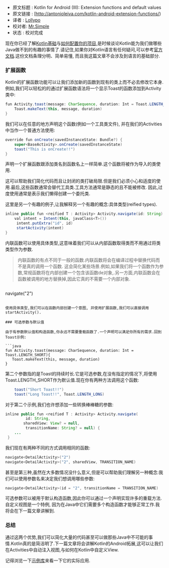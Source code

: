 >
* 原文标题 : Kotlin for Android (III): Extension functions and default values
* 原文链接 : [http://antonioleiva.com/kotlin-android-extension-functions/)
* 译者 : [Lollypo](https://github.com/Lollypo) 
* 校对者: [Mr.Simple](https://github.com/bboyfeiyu)
* 状态 :  校对完成

现在你已经了解[Kotlin基础](http://antonioleiva.com/kotlin-for-android-introduction/)与[如何配置你的项目](http://antonioleiva.com/kotlin-android-create-project/),是时候谈论Kotlin能为我们做哪些Java做不到的有趣的事情了.请记住,如果你对Kotlin语言有任何疑问,可以参考[官方文档](http://kotlinlang.org/docs/reference/).这份文档条理分明、简单易懂, 而且我这篇文章不会涉及到语言的基础部分.



### 扩展函数

Kotlin的扩展函数功能可以让我们添加新的函数到现有的类上而不必去修改它本身.例如,我们可以轻松的的通过扩展函数语法将一个显示Toast的函数添加到Activity类中:

```java
fun Activity.toast(message: CharSequence, duration: Int = Toast.LENGTH_SHORT){ 
    Toast.makeText(this, message, duration) 
}
```

我们可以在任意的地方声明这个函数(例如一个工具类文件), 并在我们的Activities中当作一个普通方法使用:

```java
override fun onCreate(savedInstanceState: Bundle?) { 
    super<BaseActivity>.onCreate(savedInstanceState)     
    toast("This is onCreate!!") 
}
```

声明一个扩展函数跟添加类名到函数名上一样简单.这个函数将被作为导入的类使用. 

这可以帮助我们简化代码而且让封闭的类打破局限.但是我们必须小心和适度的使用.最后,这些函数通常会替代工具类.工具方法通常是静态的且不能被修改. 因此,过度使用通常是表示我们懒得创建一个委托类.

这里是另一个有趣的例子,让我解释另一个有趣的概念:具体类型(reified types).

```java
inline public fun <reified T : Activity> Activity.navigate(id: String) { 
    val intent = Intent(this, javaClass<T>())
     intent.putExtra("id", id)
     startActivity(intent) 
}
```

内联函数可以使用具体类型,这意味着我们可以从内部函数取得类而不用通过将类类型作为参数.

> 内联函数的有点不同于一般的函数.内联函数将会在编译过程中替换代码而不是真的调用一个函数. 这会简化某些场景.例如,如果我们将一个函数作为参数,常规函数将在内部创建一个包含该函数de对象,.另一方面,内联函数会在函数被调用的地方替换掉,因此它真的不需要一个内部对象.

  > ```java
 navigate<DetailActivity>("2")
 ```

使用具体类型,我们可以在函数内部创建一个意图, 并使用扩展函数,我们可以直接调用startActivity().

### 可选参数与默认值

由于有参数默认值和构造函数,你永远不需要重载函数了.一个声明可以满足你所有的需求.回到Toast示例:

```java
fun Activity.toast(message: CharSequence, duration: Int = Toast.LENGTH_SHORT){ 
    Toast.makeText(this, message, duration) 
}
```

第二个参数指的是Toast的持续时长.它是可选参数,在没有指定的情况下,将使用Toast.LENGTH_SHORT作为默认值.现在你有两种方法调用这个函数:

```java
    toast("Short Toast!!")
    toast("Long Toast!!", Toast.LENGTH_LONG)
```

对于第二个示例,我们也许想添加一些转换棒棒糖的参数:

```java
inline public fun <reified T : Activity> Activity.navigate(
         id: String, 
        sharedView: View? = null,
         transitionName: String? = null) {          
    ...
 }
```

我们现在有两种不同的方式调用相同的函数:

```java
navigate<DetailActivity>("2")
navigate<DetailActivity>("2", sharedView, TRANSITION_NAME)
```

甚至是第三种,虽然在大多数情况没什么意义,但是可以帮助我们理解另一种概念:我们可以使用参数名来决定我们想调用哪些参数:

```java
navigate<DetailActivity>(id = "2", transitionName = TRANSITION_NAME)
```

可选参数可以被用于默认构造函数,因此你可以通过一个声明实现许多的重载方法.自定义视图是一个特例, 因为在Java中它们需要多个构造函数才能够正常工作.我将会在下一篇文章讲解到.



### 总结

通过这两个优势,我们可以简化大量的代码甚至可以做那些Java中不可能的事情.Kotlin真的是简洁明了.下一篇文章将会讲解Kotlin的Android拓展,这可以让我们在Activities中自动注入视图,与如何在Kotlin中自定义View.

记得浏览一下[示例库](https://github.com/antoniolg/Bandhook-Kotlin)来看一下它的实际应用.